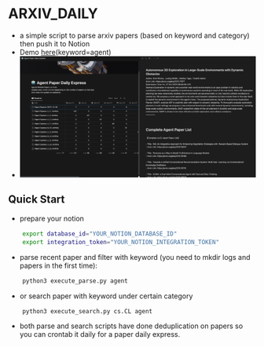 # ARXIV_DAILY
- a simple script to parse arxiv papers (based on keyword and category) then push it to Notion
- Demo [here](https://thinkwee.notion.site/d9d8ed114e3b4e9cac196c65afc77b6d?v=57763bfadc334c9dbba00e966baa942)(keyword=agent)
- ![](sample.png)

## Quick Start
- prepare your notion 
```bash
    export database_id="YOUR_NOTION_DATABASE_ID" 
    export integration_token="YOUR_NOTION_INTEGRATION_TOKEN"
```
- parse recent paper and filter with keyword (you need to mkdir logs and papers in the first time):
```python
    python3 execute_parse.py agent
```
- or search paper with keyword under certain category
```python
    python3 execute_search.py cs.CL agent
```
- both parse and search scripts have done deduplication on papers so you can crontab it daily for a paper daily express.